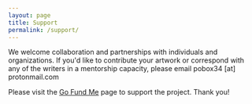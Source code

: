 ```yaml
---
layout: page
title: Support
permalink: /support/
---
```

We welcome collaboration and partnerships with individuals and organizations. If you'd like to contribute your artwork or correspond with any of the writers in a mentorship capacity, please email pobox34 [at] protonmail.com

Please visit the [Go Fund Me](http://gf.me/u/yp8fys) page to support the project. Thank you!
